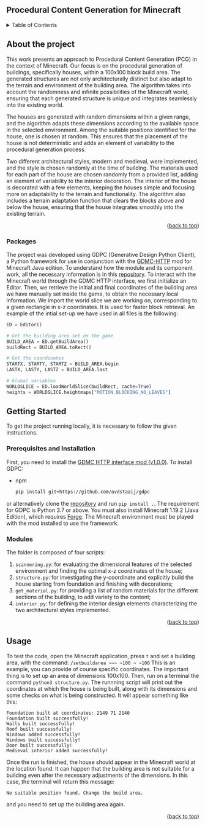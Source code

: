 ## Procedural Content Generation for Minecraft

<!-- TABLE OF CONTENTS -->
<details>
  <summary>Table of Contents</summary>
  <ol>
    <li>
      <a href="#about-the-project">About The Project</a>
      <ul>
        <li><a href="#packages">Packages</a></li>
      </ul>
    </li>
    <li>
      <a href="#getting-started">Getting Started</a>
      <ul>
        <li><a href="#prerequisites">Prerequisites</a></li>
        <li><a href="#installation">Installation</a></li>
      </ul>
    </li>
    <li><a href="#usage">Usage</a></li>
    <li><a href="#roadmap">Roadmap</a></li>
    <li><a href="#contributing">Contributing</a></li>
    <li><a href="#license">License</a></li>
    <li><a href="#contact">Contact</a></li>
    <li><a href="#acknowledgments">Acknowledgments</a></li>
  </ol>
</details>



<!-- ABOUT THE PROJECT -->
## About the project
This work presents an approach to Procedural Content Generation (PCG) in the context of Minecraft. Our focus is on the procedural generation of buildings, specifically houses, within a 100x100 block
build area. The generated structures are not only architecturally distinct but also adapt to the terrain and environment of the building area. The algorithm takes into account the randomness and infinite possibilities of the Minecraft world, ensuring that each generated structure is unique and integrates seamlessly into the existing world.

The houses are generated with random dimensions within a given range, and the algorithm adapts these dimensions according to the available space in the selected environment. 
Among the suitable positions identified for the house, one is chosen at random. 
This ensures that the placement of the house is not deterministic and adds an element of variability to the procedural generation process.

Two different architectural styles, modern and medieval, were implemented, and the style is chosen randomly at the time of building. 
The materials used for each part of the house are chosen randomly from a provided list, adding an element of variability to the interior decoration.
The interior of the house is decorated with a few elements, keeping the houses simple and focusing more on adaptability to the terrain and functionality. 
The algorithm also includes a terrain adaptation function that clears the blocks above and below the house, ensuring that the house integrates smoothly into the existing terrain.


<p align="right">(<a href="#readme-top">back to top</a>)</p>



### Packages
The project was developed using GDPC (Generative Design Python Client), a Python framework for use in conjunction with the [GDMC-HTTP](https://github.com/Niels-NTG/gdmc_http_interface) mod for Minecraft Java edition. To understand how the module and its component work, all the necessary information is in this [repository](https://github.com/avdstaaij/gdpc).
To interact with the Minecraft world through the GDMC HTTP interface, we first initialize an Editor. Then, we retrieve the initial and final coordinates of the building area we have manually
set inside the game, to obtain the necessary local information. We import the world slice we are working on, corresponding to a given rectangle in x-z coordinates. It is used for faster block retrieval.
An example of the intial set-up we have used in all files is the following: 
```python
ED = Editor()

# Get the building area set on the game
BUILD_AREA = ED.getBuildArea()
buildRect = BUILD_AREA.toRect()

# Get the coordinates
STARTX, STARTY, STARTZ = BUILD_AREA.begin
LASTX, LASTY, LASTZ = BUILD_AREA.last

# Global variables
WORLDSLICE = ED.loadWorldSlice(buildRect, cache=True)
heights = WORLDSLICE.heightmaps["MOTION_BLOCKING_NO_LEAVES"]
```


<!-- GETTING STARTED -->
## Getting Started

To get the project running locally, it is necessary to follow the given instructions.

### Prerequisites and Installation
First, you need to install the [GDMC HTTP interface mod (v1.0.0)](https://github.com/Niels-NTG/gdmc_http_interface/releases/tag/v1.0.0). 
To install GDPC:
* npm
  ```sh
  pip install git+https://github.com/avdstaaij/gdpc 
  ```
or alternatively clone the [repository](https://github.com/avdstaaij/gdpc) and run `pip install .`.
The requirement for GDPC is Python 3.7 or above.
You must also install Minecraft 1.19.2 (Java Edition), which requires [Forge](https://files.minecraftforge.net/net/minecraftforge/forge/index_1.19.2.html). The Minecraft environment must be played with the mod installed to use the framework.

### Modules

The folder is composed of four scripts:

1. `scannering.py`: for evaluating the dimensional features of the selected environment and finding the optimal x-z coordinates of the house;
2. `structure.py`: for investigating the y-coordinate and explicitly build the house starting from foundation and finishing with decorations;
3. `get_material.py`: for providing a list of random materials for the different sections of the building, to add variety to the content;
4. `interior.py`: for defining the interior design elements characterizing the two architectural styles implemented.

<p align="right">(<a href="#readme-top">back to top</a>)</p>



<!-- USAGE EXAMPLES -->
## Usage
To test the code, open the Minecraft application, press `t` and set a building area, with the command:
`/setbuildarea ~~~ ~100 ~ ~100` 
This is an example, you can provide of course specific coordinates. The important thing is to set up an area of dimensions 100x100.
Then, run on a terminal the command `python3 structure.py`. The runnning script will print out the coordinates at which the house is being built, along with its dimensions and some checks on what is being constructed. It will appear something like this:
```
Foundation built at coordinates: 2149 71 2140
Foundation built successfully!
Walls built successfully!
Roof built successfully!
Windows added successfully!
Windows built successfully!
Door built successfully!
Medieval interior added successfully!
```
Once the run is finished, the house should appear in the Minecraft world at the location found. It can happen that the building area is not suitable for a building even after the necessary adjustments of the dimensions. In this case, the terminal will return this message: 
```
No suitable position found. Change the build area.
```
and you need to set up the building area again.

<p align="right">(<a href="#readme-top">back to top</a>)</p>


